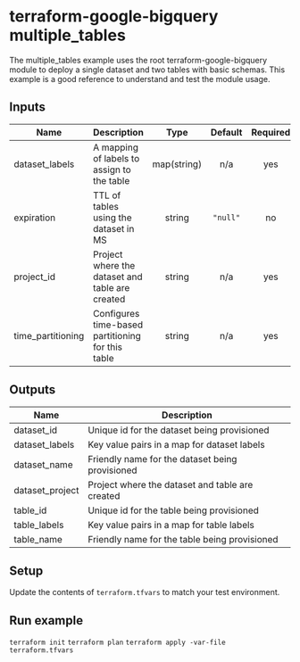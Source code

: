 # terraform-google-bigquery multiple_tables
The multiple_tables example uses the root terraform-google-bigquery module
to deploy a single dataset and two tables with basic schemas.
This example is a good reference to understand and test the module usage.

<!-- BEGINNING OF PRE-COMMIT-TERRAFORM DOCS HOOK -->
## Inputs

| Name | Description | Type | Default | Required |
|------|-------------|:----:|:-----:|:-----:|
| dataset\_labels | A mapping of labels to assign to the table | map(string) | n/a | yes |
| expiration | TTL of tables using the dataset in MS | string | `"null"` | no |
| project\_id | Project where the dataset and table are created | string | n/a | yes |
| time\_partitioning | Configures time-based partitioning for this table | string | n/a | yes |

## Outputs

| Name | Description |
|------|-------------|
| dataset\_id | Unique id for the dataset being provisioned |
| dataset\_labels | Key value pairs in a map for dataset labels |
| dataset\_name | Friendly name for the dataset being provisioned |
| dataset\_project | Project where the dataset and table are created |
| table\_id | Unique id for the table being provisioned |
| table\_labels | Key value pairs in a map for table labels |
| table\_name | Friendly name for the table being provisioned |

<!-- END OF PRE-COMMIT-TERRAFORM DOCS HOOK -->

## Setup
Update the contents of `terraform.tfvars` to match your test environment.

## Run example
`terraform init`
`terraform plan`
`terraform apply -var-file terraform.tfvars`
